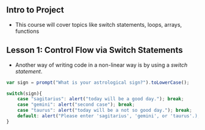 ## Intro to Project
- This course will cover topics like switch statements, loops, arrays, functions

## Lesson 1: Control Flow via Switch Statements
- Another way of writing code in a non-linear way is by using a *switch statement*.
```javascript
var sign = prompt("What is your astrological sign?").toLowerCase();

switch(sign){
	case "sagitarius": alert("today will be a good day."); break;
	case "gemini": alert("second case"); break;
	case "taurus": alert("today will be a not so good day."); break;
	default: alert("Please enter 'sagitarius', 'gemini', or 'taurus'.); break;
}
```